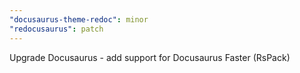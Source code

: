 ```yaml
---
"docusaurus-theme-redoc": minor
"redocusaurus": patch
---
```


Upgrade Docusaurus - add support for Docusaurus Faster (RsPack)
